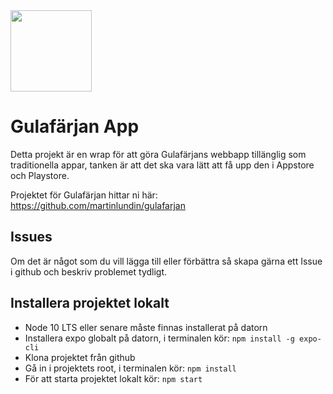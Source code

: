 <img src="https://www.gulafarjan.se/favicon.png" width="130">

# Gulafärjan App
Detta projekt är en wrap för att göra Gulafärjans webbapp tillänglig som traditionella appar, tanken är att det ska vara lätt att få upp den i Appstore och Playstore.

Projektet för Gulafärjan hittar ni här: https://github.com/martinlundin/gulafarjan

## Issues
Om det är något som du vill lägga till eller förbättra så skapa gärna ett Issue i github och beskriv problemet tydligt.

## Installera projektet lokalt
- Node 10 LTS eller senare måste finnas installerat på datorn
- Installera expo globalt på datorn, i terminalen kör: `npm install -g expo-cli`
- Klona projektet från github
- Gå in i projektets root, i terminalen kör: ``npm install``
- För att starta projektet lokalt kör: ``npm start``